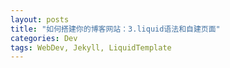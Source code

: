 ```yaml
---
layout: posts
title: "如何搭建你的博客网站：3.liquid语法和自建页面"
categories: Dev
tags: WebDev, Jekyll, LiquidTemplate
---
```


